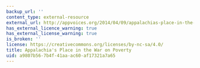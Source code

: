 ```yaml
---
backup_url: ''
content_type: external-resource
external_url: http://appvoices.org/2014/04/09/appalachias-place-in-the-war-on-poverty/
has_external_licence_warning: true
has_external_license_warning: true
is_broken: ''
license: https://creativecommons.org/licenses/by-nc-sa/4.0/
title: Appalachia's Place in the War on Poverty
uid: a9807b56-7b4f-41aa-ac60-af17321a7a65
---
```

